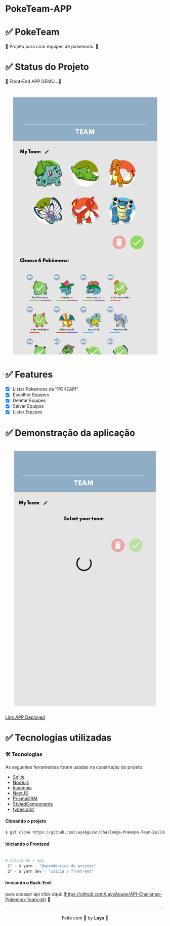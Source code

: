 # PokeTeam-APP


 # ✅ PokeTeam
 
 
   🚀 Projeto para criar equipes de pokemons. 🚀
   
  
# ✅ Status do Projeto


 🚀 Front-End APP DEMO...🚀 

<h1 align="center">
  <img src=./global/demo/poketeam.png />
</h1>


#  ✅ Features

- [x] Listar Pokemons da "POKEAPI"
- [x] Escolher Equipes
- [x] Deletar Equipes
- [x] Salvar Equipes
- [x] Listar Equipes  

# ✅ Demonstração da aplicação

<h1 align="center">
  <img src=./global/demo/poketeam.gif />
</h1>


<a href="https://poke-team.vercel.app/">Link APP Deployed</a>


# ✅ Tecnologias utilizadas

### 🛠 Tecnologias

As seguintes ferramentas foram usadas na construção do projeto:

- [Sqlite](https://www.sqlite.org/index.html)
- [Node.js](https://nodejs.org/en/)
- [Insomnia](https://insomnia.rest/products/insomnia)
- [NextJS](https://nextjs.org/docs)
- [PrismaORM](https://www.prisma.io/)
- [StyledComponents](https://styled-components.com/)
- [typescript](https://www.typescriptlang.org/docs/)


#### Clonando o projeto
```sh
$ git clone https://github.com/LaysAguiar/Challenge-Pokemon-Team-Builder.git
```
#### Iniciando o Frontend
```sh

# Iniciando o app
 1° - $ yarn - "Dependencias do projeto"
 2° - $ yarn dev - "Inicia o front-end"
```

#### Iniciando o Back-End

 para acessar api click aqui: (https://github.com/LaysAguiar/API-Challange-Pokemon-Team.git) 🚀





<p align="center" style="margin-top: 20px; border-top: 1px solid #eee; padding-top: 20px;">Feito com 💖 by <strong>   Lays  </strong> 💖 </p>

 

